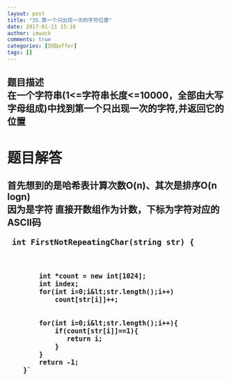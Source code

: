 ```yaml
---
layout: post
title: "35.第一个只出现一次的字符位置"
date: 2017-01-21 15:16
author: imwack
comments: true
categories: [剑指offer]
tags: []
---
```

<h2 class="subject-item-title">题目描述


<div class="subject-describe">在一个字符串(1&lt;=字符串长度&lt;=10000，全部由大写字母组成)中找到第一个只出现一次的字符,并返回它的位置</div>
<div class="subject-describe">
<h2 class="subject-item-title">题目解答


</div>
<div class="subject-describe">首先想到的是哈希表计算次数O(n)、其次是排序O(n logn)</div>
<div class="subject-describe">因为是字符 直接开数组作为计数，下标为字符对应的ASCII码</div>
<div class="subject-describe">


<code class="">    int FirstNotRepeatingChar(string str) {
    
            int *count = new int[1024];
            int index;
            for(int i=0;i&lt;str.length();i++)
                count[str[i]]++;
    
                
            for(int i=0;i&lt;str.length();i++){
                if(count[str[i]]==1){
                   return i;
                }
            }
            return -1;
        }`

&nbsp;

</div>
